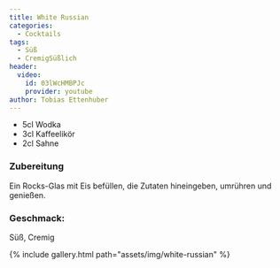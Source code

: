 ```yaml
---
title: White Russian
categories:
  - Cocktails
tags:
  - Süß
  - CremigSüßlich
header:
  video:
    id: 03lWcHMBPJc
    provider: youtube
author: Tobias Ettenhuber
---
```


- 5cl Wodka
- 3cl Kaffeelikör
- 2cl Sahne


### Zubereitung
Ein Rocks-Glas mit Eis befüllen, die Zutaten hineingeben, umrühren und genießen.


### Geschmack:
Süß, Cremig


{% include gallery.html path="assets/img/white-russian" %}